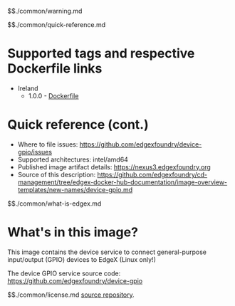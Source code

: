 $$./common/warning.md

$$./common/quick-reference.md

# Supported tags and respective Dockerfile links

- Ireland
    - 1.0.0 - [Dockerfile](https://github.com/edgexfoundry/device-gpio/blob/v1.0.0/Dockerfile)

# Quick reference (cont.)

- Where to file issues: https://github.com/edgexfoundry/device-gpio/issues
- Supported architectures: intel/amd64
- Published image artifact details: https://nexus3.edgexfoundry.org
- Source of this description: https://github.com/edgexfoundry/cd-management/tree/edgex-docker-hub-documentation/image-overview-templates/new-names/device-gpio.md

$$./common/what-is-edgex.md

# What's in this image?

This image contains the device service to connect general-purpose input/output (GPIO) devices to EdgeX (Linux only!)

The device GPIO service source code: <https://github.com/edgexfoundry/device-gpio>

$$./common/license.md
[source repository](https://github.com/edgexfoundry/device-gpio/blob/v1.0.0/Attribution.txt).
